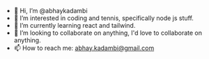 - 👋 Hi, I’m @abhaykadambi
- 👀 I’m interested in coding and tennis, specifically node js stuff.
- 🌱 I’m currently learning react and tailwind.
- 💞️ I’m looking to collaborate on anything, I'd love to collaborate on anything.
- 📫 How to reach me: abhay.kadambi@gmail.com

<!---
abhaykadambi/abhaykadambi is a ✨ special ✨ repository because its `README.md` (this file) appears on your GitHub profile.
You can click the Preview link to take a look at your changes.
--->
